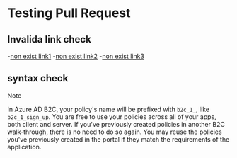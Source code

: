 # Testing Pull Request

## Invalida link check
-[non exist link1](../nonexisted1.md)
-[non exist link2](../nonexisted2.md)
-[non exist link3](../nonexisted3.md)

## syntax check
> [!NOTE]
> In Azure AD B2C, your policy's name will be prefixed with `b2c_1_`, like `b2c_1_sign_up`. You are free to use your policies across all of your apps, both client and server.  If you've previously created policies in another B2C walk-through, there is no need to do so again. You may reuse the policies you've previously created in the portal if they match the requirements of the application.
